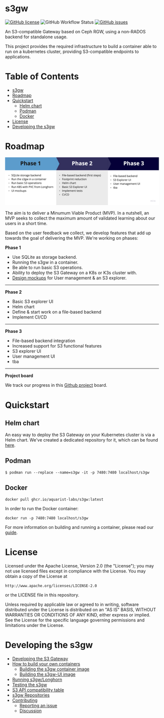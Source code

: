 # s3gw
<a href="https://github.com/aquarist-labs/s3gw-core/blob/main/LICENSE"><img alt="GitHub license" src="https://img.shields.io/github/license/aquarist-labs/s3gw-core"></a>
<img alt="GitHub Workflow Status" src="https://img.shields.io/github/workflow/status/aquarist-labs/s3gw-core/Build%20Environment">
<a href="https://github.com/aquarist-labs/s3gw-core/issues"><img alt="GitHub issues" src="https://img.shields.io/github/issues/aquarist-labs/s3gw-core"></a>


An S3-compatible Gateway based on Ceph RGW, using a non-RADOS backend for
standalone usage.

This project provides the required infrastructure to build a container
able to run on a kubernetes cluster, providing S3-compatible endpoints to
applications.

# Table of Contents

- [s3gw](#s3gw)
- [Roadmap](#roadmap)
- [Quickstart](#quickstart)
  - [Helm chart](#helm-chart)
  - [Podman](#podman)
  - [Docker](#docker)
- [License](#license)
- [Developing the s3gw](#developing-the-s3gw)

# Roadmap

![Roadmap](/assets/images/s3gw-roadmap.jpg)

The aim is to deliver a Minumum Viable Product (MVP). In a nutshell, an MVP seeks to collect the maximum amount of validated learning about our users in a short time.

Based on the user feedback we collect, we develop features that add up towards the goal of delivering the MVP. We're working on phases:

**Phase 1**
* Use SQLite as storage backend.
* Running the s3gw in a container.
* Be able to run basic S3 operations.
* Ability to deploy the S3 Gateway on a K8s or K3s cluster with.
* [Design mockups](https://www.figma.com/file/IeozuvvYlrKBs7qm030dyo/S3-Wireframe?node-id=0%3A1) for User management & an S3 explorer.

-----

**Phase 2**
* Basic S3 explorer UI
* Helm chart
* Define & start work on a file-based backend
* Implement CI/CD

-----

**Phase 3**
* File-based backend integration
* Increased support for S3 functional features
* S3 explorer UI
* User management UI
* tba

-----

**Project board**

We track our progress in this [Github project](https://github.com/orgs/aquarist-labs/projects/5/views/1) board.

# Quickstart
## Helm chart
An easy way to deploy the S3 Gateway on your Kubernetes cluster is via a Helm chart.
We've created a dedicated repository for it, which can be found [here](https://github.com/aquarist-labs/s3gw-charts).

## Podman
```
$ podman run --replace --name=s3gw -it -p 7480:7480 localhost/s3gw
```

## Docker
```
docker pull ghcr.io/aquarist-labs/s3gw:latest
```

In order to run the Docker container:

```
docker run -p 7480:7480 localhost/s3gw
```

For more information on building and running a container, please read our [guide](./build/).

# License

Licensed under the Apache License, Version 2.0 (the "License");
you may not use licensed files except in compliance with the License.
You may obtain a copy of the License at

    http://www.apache.org/licenses/LICENSE-2.0

or the LICENSE file in this repository.

Unless required by applicable law or agreed to in writing, software
distributed under the License is distributed on an "AS IS" BASIS,
WITHOUT WARRANTIES OR CONDITIONS OF ANY KIND, either express or implied.
See the License for the specific language governing permissions and
limitations under the License.


# Developing the s3gw
- [Developing the S3 Gateway](./docs/developing.md#developing-the-s3-gateway)
- [How to build your own containers](./docs/build.md#how-to-build-your-own-containers)
  * [Building the s3gw container image](./docs/build.md)
  * [Building the s3gw-UI image](./docs/build-ui.md)
- [Running s3gw/Longhorn](./docs/environment.md)
- [Testing the s3gw](./docs/testing.md)
- [S3 API compatibility table](./docs/s3-compatibility-table.md)
- [s3gw Repositories](./docs/s3gw-repos.md)
- [Contributing](./docs/contributing.md#contributing)
  * [Reporting an issue](./docs/contributing.md#reporting-an-issue)
  * [Discussion](./docs/contributing.md#discussion)
